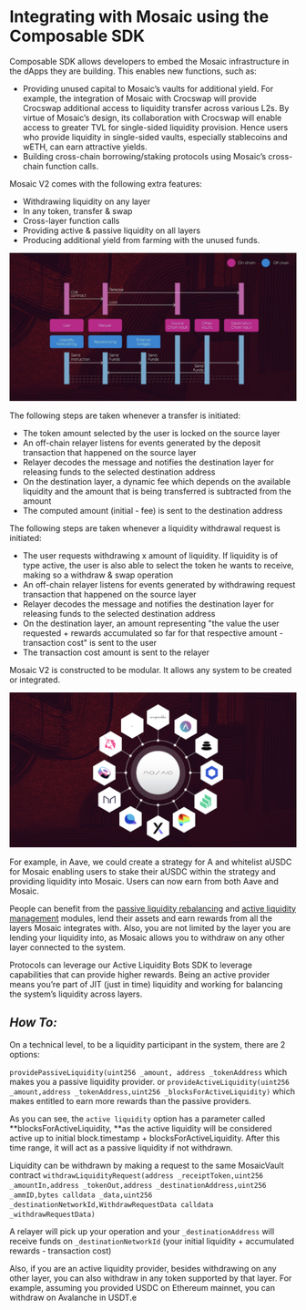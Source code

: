 # Integrating with Mosaic using the Composable SDK

Composable SDK allows developers to embed the Mosaic infrastructure in the dApps they are building. This enables new functions, such as:

* Providing unused capital to Mosaic’s vaults for additional yield. For example, the integration of Mosaic with Crocswap 
  will provide Crocswap additional access to liquidity transfer across various L2s. By virtue of Mosaic’s design, its 
  collaboration with Crocswap will enable access to greater TVL for single-sided liquidity provision. Hence users who 
  provide liquidity in single-sided vaults, especially stablecoins and wETH, can earn attractive yields.
* Building cross-chain borrowing/staking protocols using Mosaic’s cross-chain function calls.

Mosaic V2 comes with the following extra features: 

* Withdrawing liquidity on any layer
* In any token, transfer & swap
* Cross-layer function calls
* Providing active & passive liquidity on all layers
* Producing additional yield from farming with the unused funds.


![chain_transfer_sequence](./chain-transfer-sequence.png)


The following steps are taken whenever a transfer is initiated:

* The token amount selected by the user is locked on the source layer
* An off-chain relayer listens for events generated by the deposit transaction that happened on the source layer
* Relayer decodes the message and notifies the destination layer for releasing funds to the selected destination address
* On the destination layer, a dynamic fee which depends on the available liquidity and the amount that is being 
  transferred is subtracted from the amount
* The computed amount (initial - fee) is sent to the destination address

The following steps are taken whenever a liquidity withdrawal request is initiated:

* The user requests withdrawing x amount of liquidity. If liquidity is of type active, the user is also able to select
  the token he wants to receive, making so a withdraw & swap operation
* An off-chain relayer listens for events generated by withdrawing request transaction that happened on the source layer
* Relayer decodes the message and notifies the destination layer for releasing funds to the selected destination address
* On the destination layer, an amount representing "the value the user requested + rewards accumulated so far for that 
  respective amount - transaction cost" is sent to the user
* The transaction cost amount is sent to the relayer

Mosaic V2 is constructed to be modular. It allows any system to be created or integrated. 


![mosaic_integration](./mosaic-integration.png)


For example, in Aave, we could create a strategy for A and whitelist aUSDC for Mosaic enabling users to stake their 
aUSDC within the strategy and providing liquidity into Mosaic. Users can now earn from both Aave and Mosaic.

People can benefit from the [passive liquidity rebalancing](./passive-liquidity-rebalancing.md) and 
[active liquidity management](./active-liquidity-management.md) modules, lend their assets and earn rewards from all 
the layers Mosaic integrates with.
Also, you are not limited by the layer you are lending your liquidity into, as Mosaic allows you to withdraw on any 
other layer connected to the system.

Protocols can leverage our Active Liquidity Bots SDK to leverage capabilities that can provide higher rewards. Being an 
active provider means you’re part of JIT (just in time) liquidity and working for balancing the system’s liquidity 
across layers.
 


**_How To:_**
---
On a technical level, to be a liquidity participant in the system, there are 2 options:


``providePassiveLiquidity(uint256 _amount, address _tokenAddress`` which makes you a passive liquidity provider.
 or
``provideActiveLiquidity(uint256 _amount,address _tokenAddress,uint256 _blocksForActiveLiquidity)`` which makes entitled
to earn more rewards than the passive providers.

As you can see, the `active liquidity` option has a parameter called **blocksForActiveLiquidity, **as the active 
liquidity will be considered active up to initial block.timestamp + blocksForActiveLiquidity. After this time range, 
it will act as a passive liquidity if not withdrawn.

Liquidity can be withdrawn by making a request to the same MosaicVault contract 
``withdrawLiquidityRequest(address _receiptToken,uint256 _amountIn,address _tokenOut,address _destinationAddress,uint256 
_ammID,bytes calldata _data,uint256 _destinationNetworkId,WithdrawRequestData calldata _withdrawRequestData)``


A relayer will pick up your operation and your `_destinationAddress` will receive funds on `_destinationNetworkId` 
(your initial liquidity + accumulated rewards - transaction cost)

Also, if you are an active liquidity provider, besides withdrawing on any other layer, you can also withdraw in any 
token supported by that layer. For example, assuming you provided USDC on Ethereum mainnet, you can withdraw on 
Avalanche in USDT.e
